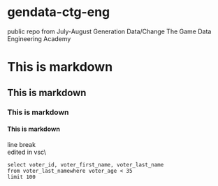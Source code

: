 # gendata-ctg-eng
public repo from July-August Generation Data/Change The Game Data Engineering Academy
# This is markdown
## This is markdown
### This is markdown
#### This is markdown
line break\
edited in vsc\
```
select voter_id, voter_first_name, voter_last_name
from voter_last_namewhere voter_age < 35
limit 100
```